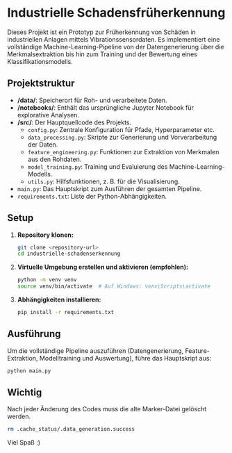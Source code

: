 # Industrielle Schadensfrüherkennung

Dieses Projekt ist ein Prototyp zur Früherkennung von Schäden in industriellen Anlagen mittels Vibrationssensordaten. Es implementiert eine vollständige Machine-Learning-Pipeline von der Datengenerierung über die Merkmalsextraktion bis hin zum Training und der Bewertung eines Klassifikationsmodells.

## Projektstruktur

- **/data/**: Speicherort für Roh- und verarbeitete Daten.
- **/notebooks/**: Enthält das ursprüngliche Jupyter Notebook für explorative Analysen.
- **/src/**: Der Hauptquellcode des Projekts.
  - `config.py`: Zentrale Konfiguration für Pfade, Hyperparameter etc.
  - `data_processing.py`: Skripte zur Generierung und Vorverarbeitung der Daten.
  - `feature_engineering.py`: Funktionen zur Extraktion von Merkmalen aus den Rohdaten.
  - `model_training.py`: Training und Evaluierung des Machine-Learning-Modells.
  - `utils.py`: Hilfsfunktionen, z. B. für die Visualisierung.
- `main.py`: Das Hauptskript zum Ausführen der gesamten Pipeline.
- `requirements.txt`: Liste der Python-Abhängigkeiten.

## Setup

1.  **Repository klonen:**
    ```bash
    git clone <repository-url>
    cd industrielle-schadenserkennung
    ```

2.  **Virtuelle Umgebung erstellen und aktivieren (empfohlen):**
    ```bash
    python -m venv venv
    source venv/bin/activate  # Auf Windows: venv\Scripts\activate
    ```

3.  **Abhängigkeiten installieren:**
    ```bash
    pip install -r requirements.txt
    ```

## Ausführung

Um die vollständige Pipeline auszuführen (Datengenerierung, Feature-Extraktion, Modelltraining und Auswertung), führe das Hauptskript aus:

```bash
python main.py
```

## Wichtig

Nach jeder Änderung des Codes muss die alte Marker-Datei gelöscht werden.
```bash
rm .cache_status/.data_generation.success
```

Viel Spaß :)
